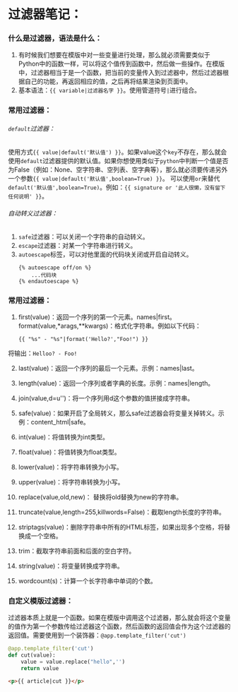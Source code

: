 # 过滤器笔记：
### 什么是过滤器，语法是什么：
1. 有时候我们想要在模版中对一些变量进行处理，那么就必须需要类似于Python中的函数一样，可以将这个值传到函数中，然后做一些操作。在模版中，过滤器相当于是一个函数，把当前的变量传入到过滤器中，然后过滤器根据自己的功能，再返回相应的值，之后再将结果渲染到页面中。
2. 基本语法：`{{ variable|过滤器名字 }}`。使用管道符号`|`进行组合。

### 常用过滤器：
###### `default`过滤器：
使用方式`{{ value|default('默认值') }}`。如果value这个`key`不存在，那么就会使用`default`过滤器提供的默认值。如果你想使用类似于`python`中判断一个值是否为False（例如：None、空字符串、空列表、空字典等），那么就必须要传递另外一个参数`{{ value|default('默认值',boolean=True) }}`。
可以使用`or`来替代`default('默认值',boolean=True)`。例如：`{{ signature or '此人很懒，没有留下任何说明' }}`。

###### 自动转义过滤器：
1. `safe`过滤器：可以关闭一个字符串的自动转义。
2. `escape`过滤器：对某一个字符串进行转义。
3. `autoescape`标签，可以对他里面的代码块关闭或开启自动转义。
    ```jinja
    {% autoescape off/on %}
        ...代码块
    {% endautoescape %}
    ```


### 常用过滤器：
1. first(value)：返回一个序列的第一个元素。names|first。
format(value,*arags,**kwargs)：格式化字符串。例如以下代码：
    ```
    {{ "%s" - "%s"|format('Hello?',"Foo!") }}
    ```
将输出：`Helloo? - Foo!`

2. last(value)：返回一个序列的最后一个元素。示例：names|last。

3. length(value)：返回一个序列或者字典的长度。示例：names|length。

4. join(value,d=u'')：将一个序列用d这个参数的值拼接成字符串。

5. safe(value)：如果开启了全局转义，那么safe过滤器会将变量关掉转义。示例：content_html|safe。

6. int(value)：将值转换为int类型。

7. float(value)：将值转换为float类型。

8. lower(value)：将字符串转换为小写。

9. upper(value)：将字符串转换为小写。

10. replace(value,old,new)： 替换将old替换为new的字符串。

11. truncate(value,length=255,killwords=False)：截取length长度的字符串。

12. striptags(value)：删除字符串中所有的HTML标签，如果出现多个空格，将替换成一个空格。

13. trim：截取字符串前面和后面的空白字符。

14. string(value)：将变量转换成字符串。

15. wordcount(s)：计算一个长字符串中单词的个数。


### 自定义模版过滤器：
过滤器本质上就是一个函数。如果在模版中调用这个过滤器，那么就会将这个变量的值作为第一个参数传给过滤器这个函数，然后函数的返回值会作为这个过滤器的返回值。需要使用到一个装饰器：`@app.template_filter('cut')`
```python
@app.template_filter('cut')
def cut(value):
    value = value.replace("hello",'')
    return value
```
```html
<p>{{ article|cut }}</p>
```

